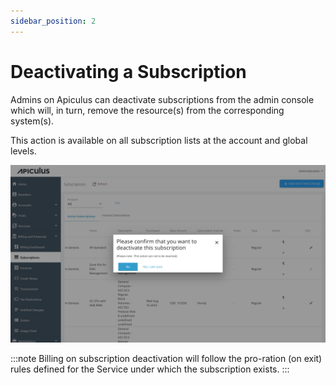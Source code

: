 ```yaml
---
sidebar_position: 2
---
```

# Deactivating a Subscription

Admins on Apiculus can deactivate subscriptions from the admin console which will, in turn, remove the resource(s) from the corresponding system(s).

This action is available on all subscription lists at the account and global levels.

![Deactivating a Subscription](img/DeactivatingaSubscription.png)

:::note
Billing on subscription deactivation will follow the pro-ration (on exit) rules defined for the Service under which the subscription exists.
:::



